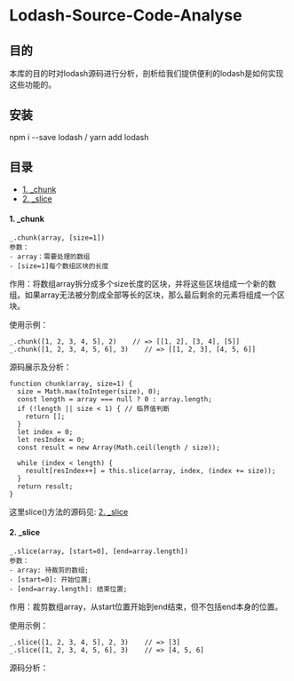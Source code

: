 # Lodash-Source-Code-Analyse

## 目的

本库的目的时对lodash源码进行分析，剖析给我们提供便利的lodash是如何实现这些功能的。

## 安装

npm i --save lodash / yarn add lodash

## 目录

- [1. _chunk](#1-_chunk)
- [2. _slice](#2-_slice)


#### 1. _chunk
```
_.chunk(array, [size=1])
参数：
- array：需要处理的数组
- [size=1]每个数组区块的长度
```
作用：将数组array拆分成多个size长度的区块，并将这些区块组成一个新的数组。如果array无法被分割成全部等长的区块，那么最后剩余的元素将组成一个区块。

使用示例：
```
_.chunk([1, 2, 3, 4, 5], 2)    // => [[1, 2], [3, 4], [5]]
_.chunk([1, 2, 3, 4, 5, 6], 3)    // => [[1, 2, 3], [4, 5, 6]]

```
源码展示及分析：

```
function chunk(array, size=1) {
  size = Math.max(toInteger(size), 0);
  const length = array === null ? 0 : array.length;
  if (!length || size < 1) { // 临界值判断
    return [];
  }
  let index = 0;
  let resIndex = 0;
  const result = new Array(Math.ceil(length / size));
  
  while (index < length) {
    result[resIndex++] = this.slice(array, index, (index += size));
  }
  return result;
}
```
这里slice()方法的源码见: [2. _slice](#2-_slice)

#### 2. _slice

```
_.slice(array, [start=0], [end=array.length])
参数：
- array: 待裁剪的数组;
- [start=0]: 开始位置;
- [end=array.length]: 结束位置;
```
作用：裁剪数组array，从start位置开始到end结束，但不包括end本身的位置。

使用示例：
```
_.slice([1, 2, 3, 4, 5], 2, 3)    // => [3]
_.slice([1, 2, 3, 4, 5, 6], 3)    // => [4, 5, 6]

```
源码分析：

```

```






















